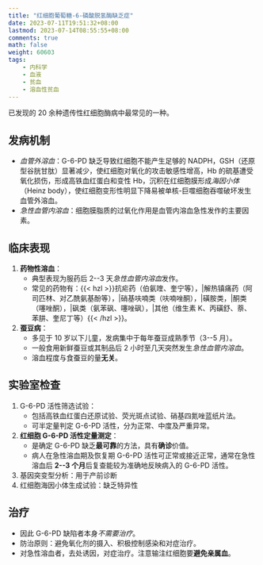 ```yaml
---
title: "红细胞葡萄糖-6-磷酸脱氢酶缺乏症"
date: 2023-07-11T19:51:32+08:00
lastmod: 2023-07-14T08:55:55+08:00
comments: true
math: false
weight: 60603
tags:
    - 内科学
    - 血液
    - 贫血
    - 溶血性贫血
---
```


已发现的 20 余种遗传性红细胞酶病中最常见的一种。

<!--more-->

## 发病机制

- *血管外溶血*：G-6-PD 缺乏导致红细胞不能产生足够的 NADPH，GSH（还原型谷胱甘肽）显著减少，使红细胞对氧化的攻击敏感性增高，Hb 的硫基遭受氧化损伤，形成高铁血红蛋白和变性 Hb，沉积在红细胞膜形成*海因小体*（Heinz body），使红细胞变形性明显下降易被单核-巨噬细胞吞噬破坏发生血管外溶血。
- *急性血管内溶血*：细胞膜脂质的过氧化作用是血管内溶血急性发作的主要因素。

## 临床表现

1. **药物性溶血**：
    - 典型表现为服药后 2--3 天*急性血管内溶血*发作。
    - 常见的药物有：{{< hzl >}}抗疟药（伯氨喹、奎宁等），|解热镇痛药（阿司匹林、对乙酰氨基酚等），|硝基呋喃类（呋喃唑酮），|磺胺类，|酮类（噻唑酮），|砜类（氨苯砜、噻唑砜），|其他（维生素 K、丙磺舒、萘、苯肼、奎尼丁等）{{< /hzl >}}。
2. **蚕豆病**：
    - 多见于 10 岁以下儿童，发病集中于每年蚕豆成熟季节（3--5 月）。
    - 一般食用新鲜蚕豆或其制品后 2 小时至几天突然发生*急性血管内溶血*。
    - 溶血程度与食蚕豆的量**无关**。

## 实验室检查

1. G-6-PD 活性筛选试验：
    - 包括高铁血红蛋白还原试验、荧光斑点试验、硝基四氮唑蓝纸片法。
    - 可半定量判定 G-6-PD 活性，分为正常、中度及严重异常。
2. **红细胞 G-6-PD 活性定量测定**：
    - 是确定 G-6-PD 缺乏**最可靠**的方法，具有**确诊**价值。
    - 病人在急性溶血期及恢复期 G-6-PD 活性可正常或接近正常，通常在急性溶血后 **2--3 个月**后复查能较为准确地反映病入的 G-6-PD 活性。
3. 基因突变型分析：用于产前诊断
4. 红细胞海因小体生成试验：缺乏特异性

## 治疗

- 因此 G-6-PD 缺陷者本身*不需要治疗*。
- 防治原则：避免氧化剂的摄入、积极控制感染和对症治疗。
- 对急性溶血者，去处诱因，对症治疗。注意输注红细胞要**避免亲属血**。
